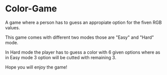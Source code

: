 # Color-Game

A game where a person has to guess an appropiate option for the fiven RGB values.

This game comes with different two modes those are "Easy" and "Hard" mode.

In Hard mode the player has to guess a color with 6 given options where as in Easy mode 3 option will be cutted with remaining 3.

Hope you will enjoy the game!
